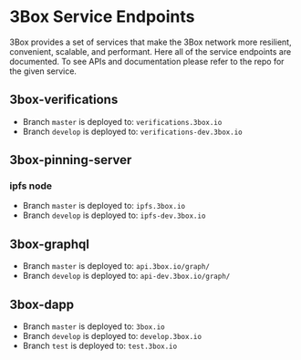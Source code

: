 # 3Box Service Endpoints

3Box provides a set of services that make the 3Box network more resilient, convenient, scalable, and performant. Here all of the service endpoints are documented. To see APIs and documentation please refer to the repo for the given service.

## 3box-verifications
* Branch `master` is deployed to: `verifications.3box.io`
* Branch `develop` is deployed to: `verifications-dev.3box.io`

## 3box-pinning-server
### ipfs node
* Branch `master` is deployed to: `ipfs.3box.io`
* Branch `develop` is deployed to: `ipfs-dev.3box.io`

## 3box-graphql
* Branch `master` is deployed to: `api.3box.io/graph/`
* Branch `develop` is deployed to: `api-dev.3box.io/graph/`

## 3box-dapp
* Branch `master` is deployed to: `3box.io`
* Branch `develop` is deployed to: `develop.3box.io`
* Branch `test` is deployed to: `test.3box.io`

